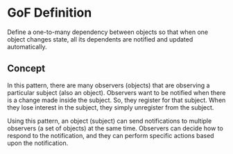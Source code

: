 # GoF Definition

Define a one-to-many dependency between objects so that when one object changes state, all its dependents are notified and updated automatically.

## Concept

In this pattern, there are many observers (objects) that are observing a particular subject (also an object). Observers want to be notified when there is a change made inside the subject. So, they register for that subject. When they lose interest in the subject, they simply unregister from the subject.

Using this pattern, an object (subject) can send notifications to multiple observers (a set of objects) at the same time. Observers can decide how to respond to the notification, and they can perform specific actions based upon the notification.
